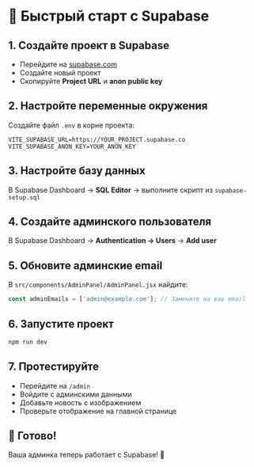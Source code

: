 # 🚀 Быстрый старт с Supabase

## 1. Создайте проект в Supabase
- Перейдите на [supabase.com](https://supabase.com)
- Создайте новый проект
- Скопируйте **Project URL** и **anon public key**

## 2. Настройте переменные окружения
Создайте файл `.env` в корне проекта:
```env
VITE_SUPABASE_URL=https://YOUR_PROJECT.supabase.co
VITE_SUPABASE_ANON_KEY=YOUR_ANON_KEY
```

## 3. Настройте базу данных
В Supabase Dashboard → **SQL Editor** → выполните скрипт из `supabase-setup.sql`

## 4. Создайте админского пользователя
В Supabase Dashboard → **Authentication → Users** → **Add user**

## 5. Обновите админские email
В `src/components/AdminPanel/AdminPanel.jsx` найдите:
```javascript
const adminEmails = ['admin@example.com']; // Замените на ваш email
```

## 6. Запустите проект
```bash
npm run dev
```

## 7. Протестируйте
- Перейдите на `/admin`
- Войдите с админскими данными
- Добавьте новость с изображением
- Проверьте отображение на главной странице

## 🎉 Готово!
Ваша админка теперь работает с Supabase! 🚀
